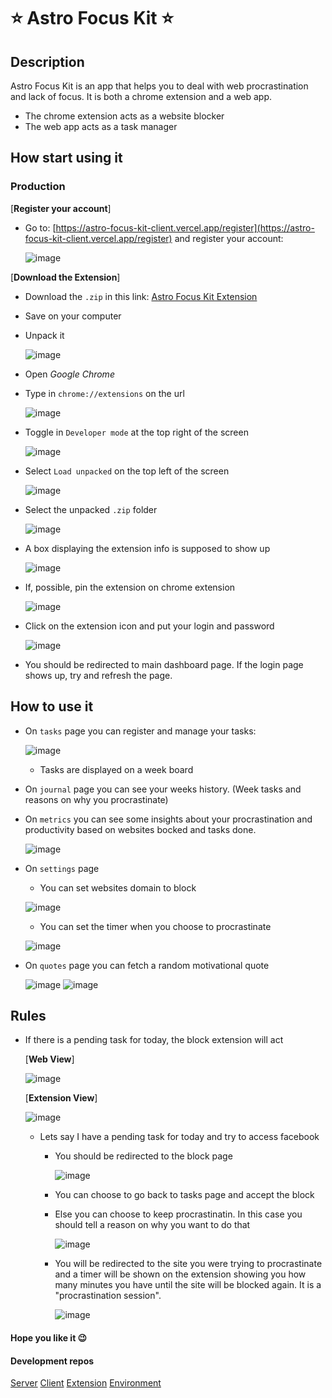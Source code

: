 # :star: Astro Focus Kit :star:
## Description
Astro Focus Kit is an app that helps you to deal with web procrastination and lack of focus. It is both a chrome extension and a web app.
- The chrome extension acts as a website blocker
- The web app acts as a task manager

## How start using it

### Production
[**Register your account**]
- Go to: [https://astro-focus-kit-client.vercel.app/register](https://astro-focus-kit-client.vercel.app/register) and register your account:

  ![image](https://user-images.githubusercontent.com/51006938/204972559-fde79bed-d2de-4721-90ab-ade59c1224d9.png)


[**Download the Extension**]
- Download the `.zip` in this link: [Astro Focus Kit Extension](https://agenciakapi.com/astro/extension.zip)
- Save on your computer
- Unpack it

  ![image](https://user-images.githubusercontent.com/51006938/204973046-07e7f788-1165-4c98-8f46-e9235ee65199.png)
- Open _Google Chrome_
- Type in `chrome://extensions` on the url

  ![image](https://user-images.githubusercontent.com/51006938/204973304-093b5ad5-0d60-4786-aa42-a53df872c937.png)
- Toggle in `Developer mode` at the top right of the screen

  ![image](https://user-images.githubusercontent.com/51006938/204974590-f782ec44-d9b2-4e60-9e9a-92e16bbfa8e3.png)

  
- Select `Load unpacked` on the top left of the screen

  ![image](https://user-images.githubusercontent.com/51006938/204974667-8f81b3cc-84d4-4735-9572-a44f01ee4693.png)

- Select the unpacked `.zip` folder

  ![image](https://user-images.githubusercontent.com/51006938/204975019-4d4404fb-5a30-4728-954c-38c80184b127.png)

- A box displaying the extension info is supposed to show up

  ![image](https://user-images.githubusercontent.com/51006938/204975133-0585ef50-b213-41b0-a37d-3d3dae602530.png)

- If, possible, pin the extension on chrome extension

  ![image](https://user-images.githubusercontent.com/51006938/204975229-5c19aa53-dafc-4406-b8f3-ba7b4ee5198b.png)
  
- Click on the extension icon and put your login and password

  ![image](https://user-images.githubusercontent.com/51006938/204975488-94c3378a-6dfd-4423-98ad-e2ddec879133.png)
  
- You should be redirected to main dashboard page. If the login page shows up, try and refresh the page.


## How to use it
- On `tasks` page you can register and manage your tasks:

  ![image](https://user-images.githubusercontent.com/51006938/204976331-1361680e-0ffd-4ee7-87bf-fe35f33c36be.png)
  - Tasks are displayed on a week board
  
- On `journal` page you can see your weeks history. (Week tasks and reasons on why you procrastinate)

- On `metrics` you can see some insights about your procrastination and productivity based on websites bocked and tasks done.

  ![image](https://user-images.githubusercontent.com/51006938/204976736-045dbaa0-c87c-45e2-94bf-085c67f8874a.png)

- On `settings` page
  - You can set websites domain to block
  
  ![image](https://user-images.githubusercontent.com/51006938/204976881-3f28f12e-9409-469a-b3ff-04be0ae50508.png)
  - You can set the timer when you choose to procrastinate
  
  ![image](https://user-images.githubusercontent.com/51006938/204976997-2e6ace41-a751-4034-90b4-ef60f29a4ffc.png)
- On `quotes` page you can fetch a random motivational quote

  ![image](https://user-images.githubusercontent.com/51006938/204977153-21c6da65-d0b0-4674-9549-dda030e96e14.png)
  ![image](https://user-images.githubusercontent.com/51006938/204977347-88df03be-379c-48be-9561-69773b63363e.png)

## Rules
- If there is a pending task for today, the block extension will act

  [**Web View**]
  
  ![image](https://user-images.githubusercontent.com/51006938/204977890-2ec23c78-ef41-4afd-9d0b-5cd034b99c5e.png)

  [**Extension View**]
  
  ![image](https://user-images.githubusercontent.com/51006938/204977709-fd962829-9b59-42da-9faa-0b087e8754b6.png)
  
  - Lets say I have a pending task for today and try to access facebook
    - You should be redirected to the block page
    
      ![image](https://user-images.githubusercontent.com/51006938/204978324-d40feece-6e83-4d03-893d-184bac286fe9.png)
    - You can choose to go back to tasks page and accept the block
    - Else you can choose to keep procrastinatin. In this case you should tell a reason on why you want to do that
    
      ![image](https://user-images.githubusercontent.com/51006938/204978578-1f9da780-1534-418b-a8c6-6551db6d447a.png)
     
    - You will be redirected to the site you were trying to procrastinate and a timer will be shown on the extension showing you how many minutes you have until the site will be blocked again. It is a "procrastination session".
    
      ![image](https://user-images.githubusercontent.com/51006938/204978878-3dba1e16-a30d-4082-af0a-b59506a3dfdb.png)

#### Hope you like it 😉

#### Development repos
[Server](https://github.com/aloefflerj/astro-focus-kit-server)
[Client](https://github.com/aloefflerj/astro-focus-kit-client)
[Extension](https://github.com/aloefflerj/astro-focus-kit-chrome-extension)
[Environment](https://github.com/aloefflerj/astro-focus-kit-env)
